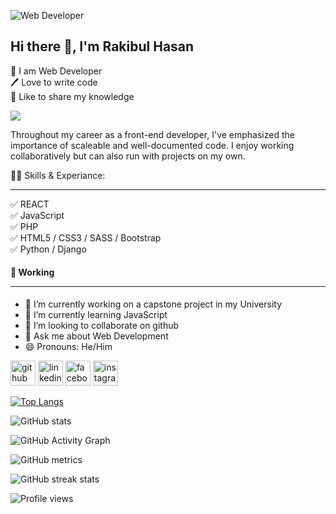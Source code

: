 ![Web Developer](https://lh3.googleusercontent.com/VP1Ct0DlwQiElQwIi3gUrJyroXtkLNu45stvGT-OswVIhW138HAf3KB3b-lQk7jyIwLeGYFjt1aw7N8R4N0A2b58X6dWtDsUJLjK-m2yQ8pMdCB5o7F2iSnbiii8oJNfaWAw7lAr3w1l4cSI74YSR19W3zOYk0c3hz8nGt1ZqBiTdXjk6dnzjsGUJwdN4LNdwHzoyzHjFCpE6KXpcjSQe-AS1E7jtpoAZ4dIOhKhoHjpSijhk3rgQAk4Txct_s-B4ExDIuC79S5RuE_HTwYvjHu9aK2_HaJMI1lZp49axCpVr3SKV6MA6o4d9NsF59yF8wCQtt47Tz71P-pigfxVCE0hFlndclgjRzy7MMCzmEYIm82F6D2IIMCVjtJk4mnx2xtMzBrBhQ1h6g9ljwpi0GWlUaemEJfJDX9P76cVmb4qjteIzSN65D8YzhWQUbcm1W99dHkooap4kbUbT8h2A5tHEZ_zNfVWRy4t0GSBlw45Jdb27d55oxdmoPlBwbHHCtex846qcX2VnKWXc-LAwYkv4H5RivE_-4aW8NEx8sv4eaqWrMuL4jDf-4LeRkGXmSvC0PR9nyW4x_X0zAZRQC3MpsXBorKMgRR3062VDkE9G_ozCzFjMpNbMW3uf09L-ldPoEJpcoOV6-opJde2bqzde9_hxiPvwPfxyruQbIuF_k7V0OhRslf6r2szDDzhNKJNH4Od1kNjIKXl-Bi7lMadRw=w1600-h593-no?authuser=0)

## Hi there 👋, I'm Rakibul Hasan
👑 I am Web Developer <br>
🖊️ Love to write code <br>
🎤 Like to share my knowledge


![](https://komarev.com/ghpvc/?username=rakibulbubt&color=brightgreen)




Throughout my career as a front-end developer, I've emphasized the importance of scaleable and well-documented code. I enjoy working collaboratively but can also run with projects on my own.

👨‍💻 Skills & Experiance: <hr>

✅ REACT <br>
✅ JavaScript <br>
✅ PHP <br>
✅ HTML5 / CSS3 / SASS / Bootstrap <br>
✅ Python /  Django

#### 🏡 Working <hr>

- 🔭 I’m currently working on a capstone project in my University 
- 🌱 I’m currently learning JavaScript 
- 👯 I’m looking to collaborate on github 
- 💬 Ask me about Web Development 
- 😄 Pronouns: He/Him 


[<img src='https://cdn.jsdelivr.net/npm/simple-icons@3.0.1/icons/github.svg' alt='github' height='40'>](https://github.com/rakibulbubt)  [<img src='https://cdn.jsdelivr.net/npm/simple-icons@3.0.1/icons/linkedin.svg' alt='linkedin' height='40'>](https://www.linkedin.com/in/rakibulbubt/)  [<img src='https://cdn.jsdelivr.net/npm/simple-icons@3.0.1/icons/facebook.svg' alt='facebook' height='40'>](https://www.facebook.com/myloverakib)  [<img src='https://cdn.jsdelivr.net/npm/simple-icons@3.0.1/icons/instagram.svg' alt='instagram' height='40'>](https://www.instagram.com/raqeeb_66/)  

[![Top Langs](https://github-readme-stats.vercel.app/api/top-langs/?username=rakibulbubt)](https://github.com/anuraghazra/github-readme-stats)

![GitHub stats](https://github-readme-stats.vercel.app/api?username=rakibulbubt&show_icons=true&count_private=true)  

![GitHub Activity Graph](https://activity-graph.herokuapp.com/graph?username=rakibulbubt)  

![GitHub metrics](https://metrics.lecoq.io/rakibulbubt)  

![GitHub streak stats](https://github-readme-streak-stats.herokuapp.com/?user=rakibulbubt)  

![Profile views](https://gpvc.arturio.dev/rakibulbubt)  
